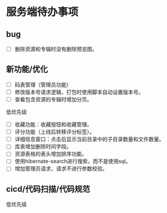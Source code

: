 # 服务端待办事项

## bug

- [ ] 删除资源和专辑时没有删除预览图。

## 新功能/优化

- [ ] 码表管理（管理员功能）
- [ ] 修改版本号请求逻辑，打包时使用脚本自动设置版本号。
- [ ] 查看包含资源的专辑时增加分页。

低优先级

- [ ] 收藏功能：收藏按钮和收藏管理。
- [ ] 评分功能（上线后转移评分标签）。
- [ ] 详细信息窗口：点击后显示当前目录中的子目录数量和文件数量。
- [ ] 库表增加删除时间字段。
- [ ] 资源表格的表头增加排序功能。
- [ ] 使用hibernate-search进行搜索，而不是使用sql。
- [ ] 增加管理员请求，请求不进行参数校验。

## cicd/代码扫描/代码规范



低优先级
